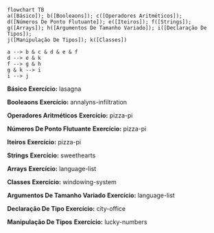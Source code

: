 <img src="My journey through PHP.svg" alt="">


```mermaid
flowchart TB
a([Básico]); b([Booleaons]); c([Operadores Aritméticos]);
d([Números De Ponto Flutuante]); e([Iteiros]); f([Strings]);
g([Arrays]); h([Argumentos De Tamanho Variado]); i([Declaração De Tipos]);
j([Manipulação De Tipos]); k([Classes])

a --> b & c & d & e & f
d --> e & k
f --> g & h
g & k --> i
i --> j
```

<strong>Básico</strong>
<strong>Exercício:</strong> lasagna

<strong>Booleaons</strong>
<strong>Exercício:</strong> annalyns-infiltration

<strong>Operadores Aritméticos</strong>
<strong>Exercício:</strong> pizza-pi

<strong>Números De Ponto Flutuante</strong>
<strong>Exercício:</strong> pizza-pi

<strong>Iteiros</strong>
<strong>Exercício:</strong> pizza-pi

<strong>Strings</strong>
<strong>Exercício:</strong> sweethearts

<strong>Arrays</strong>
<strong>Exercício:</strong> language-list

<strong>Classes</strong>
<strong>Exercício:</strong> windowing-system

<strong>Argumentos De Tamanho Variado</strong>
<strong>Exercício:</strong> language-list

<strong>Declaração De Tipo</strong>
<strong>Exercício:</strong> city-office

<strong>Manipulação De Tipos</strong>
<strong>Exercício:</strong> lucky-numbers

